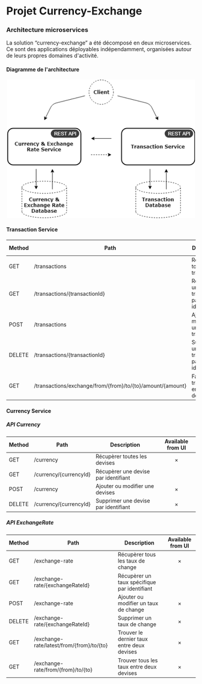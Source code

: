 # Projet Currency-Exchange

### Architecture microservices
La solution “currency-exchange” a été décomposé en deux microservices. Ce sont des applications déployables indépendamment, organisées autour de leurs propres domaines d'activité.

#### Diagramme de l'architecture

<p align="center">
  <img width="500" alt="Architecture Diagram" src="_doc/Architecture Diagram.png?raw=true">
</p>

#### Transaction Service

Method	| Path	| Description	| Available from UI
------------- | ------------------------- | ------------- |:----------------:|
GET	| /transactions	| Récupèrer toutes les transactions	| × | 	
GET	| /transactions/{transactionId}	| Récupèrer une transaction par identifiant	|  
POST	| /transactions	| Ajouter ou modifier une transaction	| × 
DELETE	| /transactions/{transactionId}	| Supprimer une transaction par identifiant	| × 
GET	| /transactions/exchange/from/{from}/to/{to}/amount/{amount}	| Faire une transaction entre deux devises	| × 

#### Currency Service

##### API Currency

Method	| Path	| Description	| Available from UI
------------- | ------------------------- | ------------- |:----------------:|
GET	| /currency	| Récupèrer toutes les devises	| × | 	
GET	| /currency/{currencyId}	| Récupèrer une devise par identifiant	|  
POST	| /currency	| Ajouter ou modifier une devises	| × 
DELETE	| /currency/{currencyId}	| Supprimer une devise par identifiant	| × 

##### API ExchangeRate

Method	| Path	| Description	| Available from UI
------------- | ------------------------- | ------------- |:----------------:|
GET	| /exchange-rate	|  Récupèrer tous les taux de change	| × | 	
GET	| /exchange-rate/{exchangeRateId}	| Récupèrer un taux spécifique par identifiant	|  
POST	| /exchange-rate	| Ajouter ou modifier un taux de change	| × 
DELETE	| /exchange-rate/{exchangeRateId}	| Supprimer un taux de change	| × 
GET	| /exchange-rate/latest/from/{from}/to/{to}	| Trouver le dernier taux entre deux devises	| × 
GET	| /exchange-rate/from/{from}/to/{to}	| Trouver tous les taux entre deux devises	| × 
